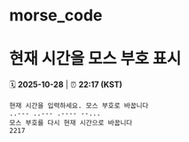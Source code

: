 # morse_code
# 현재 시간을 모스 부호 표시
<!-- MORSE_TIME_START -->
🗓️ **2025-10-28** | ⏰ **22:17 (KST)**

```
현재 시간을 입력하세요. 모스 부호로 바꿉니다
..--- ..--- .---- --...
모스 부호를 다시 현재 시간으로 바꿉니다
2217
```
<!-- MORSE_TIME_END -->
